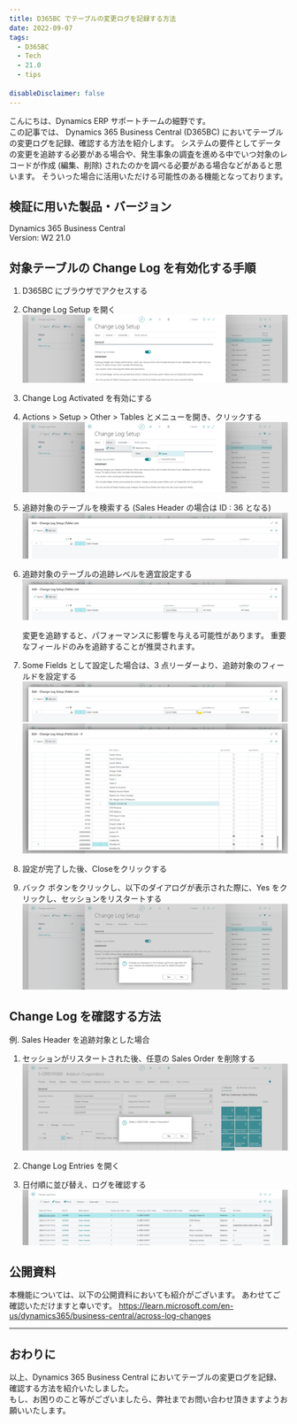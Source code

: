 ```yaml
---
title: D365BC でテーブルの変更ログを記録する方法
date: 2022-09-07
tags:
  - D365BC
  - Tech
  - 21.0
  - tips

disableDisclaimer: false
---
```


こんにちは、Dynamics ERP サポートチームの細野です。  
この記事では、 Dynamics 365 Business Central (D365BC) においてテーブルの変更ログを記録、確認する方法を紹介します。
システムの要件としてデータの変更を追跡する必要がある場合や、発生事象の調査を進める中でいつ対象のレコードが作成 (編集、削除) されたのかを調べる必要がある場合などがあると思います。
そういった場合に活用いただける可能性のある機能となっております。

<!-- more -->
## 検証に用いた製品・バージョン
Dynamics 365 Business Central  
Version: W2 21.0  

## 対象テーブルの Change Log を有効化する手順
1. D365BC にブラウザでアクセスする

2. Change Log Setup を開く  
    ![](./how-to-enable-table-change-log-d365bc/step2.png)

3. Change Log Activated を有効にする

4. Actions > Setup > Other > Tables とメニューを開き、クリックする
    ![](./how-to-enable-table-change-log-d365bc/step4.png)

5. 追跡対象のテーブルを検索する (Sales Header の場合は ID : 36 となる)
    ![](./how-to-enable-table-change-log-d365bc/step5.png)

6.	追跡対象のテーブルの追跡レベルを適宜設定する
    ![](./how-to-enable-table-change-log-d365bc/step6.png)

    変更を追跡すると、パフォーマンスに影響を与える可能性があります。
    重要なフィールドのみを追跡することが推奨されます。

7. Some Fields として設定した場合は、3 点リーダーより、追跡対象のフィールドを設定する
    ![](./how-to-enable-table-change-log-d365bc/step7-1.png)
    ![](./how-to-enable-table-change-log-d365bc/step7-2.png)

8.	設定が完了した後、Closeをクリックする
9.	バック ボタンをクリックし、以下のダイアログが表示された際に、Yes をクリックし、セッションをリスタートする
    ![](./how-to-enable-table-change-log-d365bc/step9.png)


## Change Log を確認する方法
例. Sales Header を追跡対象とした場合
1. セッションがリスタートされた後、任意の Sales Order を削除する  
    ![](./how-to-enable-table-change-log-d365bc/step10.png)

2. Change Log Entries を開く
3. 日付順に並び替え、ログを確認する
    ![](./how-to-enable-table-change-log-d365bc/step12.png)

## 公開資料
本機能については、以下の公開資料においても紹介がございます。
あわせてご確認いただけますと幸いです。
https://learn.microsoft.com/en-us/dynamics365/business-central/across-log-changes

---
## おわりに  

以上、Dynamics 365 Business Central においてテーブルの変更ログを記録、確認する方法を紹介いたしました。  
もし、お困りのこと等がございましたら、弊社までお問い合わせ頂きますようお願いいたします。
